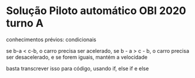 # Solução Piloto automático OBI 2020 turno A

conhecimentos prévios: condicionais

se b-a < c-b, o carro precisa ser acelerado, se b - a > c - b, o carro precisa ser desacelerado, e se forem iguais, mantém a velocidade

basta transcrever isso para código, usando if, else if e else
